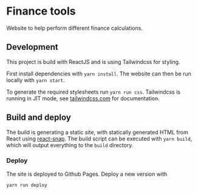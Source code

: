 # Finance tools

Website to help perform different finance calculations.

## Development

This project is build with ReactJS and is using Tailwindcss for styling.

First install dependencies with `yarn install`.
The website can then be run locally with `yarn start`.

To generate the required stylesheets run `yarn run css`.
Tailwindcss is running in JIT mode, see [tailwindcss.com](https://tailwindcss.com/) for documentation.

## Build and deploy

The build is generating a static site, with statically generated HTML from React using [react-snap](https://www.npmjs.com/package/react-snap).
The build script can be executed with `yarn build`, which will output everything to the `build` directory.

### Deploy

The site is deployed to Github Pages.
Deploy a new version with

```sh
yarn run deploy
```
